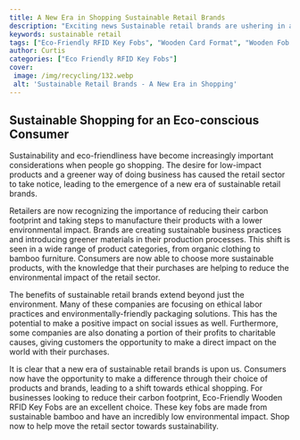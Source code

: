 ```yaml
---
title: A New Era in Shopping Sustainable Retail Brands
description: "Exciting news Sustainable retail brands are ushering in a new era of shopping allowing us to shop knowing our purchases are making a positive impact on the environment Learn more in this blog post"
keywords: sustainable retail
tags: ["Eco-Friendly RFID Key Fobs", "Wooden Card Format", "Wooden Fob Format", "Retail Stores"]
author: Curtis
categories: ["Eco Friendly RFID Key Fobs"]
cover: 
 image: /img/recycling/132.webp
 alt: 'Sustainable Retail Brands - A New Era in Shopping'
---
```

## Sustainable Shopping for an Eco-conscious Consumer
Sustainability and eco-friendliness have become increasingly important considerations when people go shopping. The desire for low-impact products and a greener way of doing business has caused the retail sector to take notice, leading to the emergence of a new era of sustainable retail brands.

Retailers are now recognizing the importance of reducing their carbon footprint and taking steps to manufacture their products with a lower environmental impact. Brands are creating sustainable business practices and introducing greener materials in their production processes. This shift is seen in a wide range of product categories, from organic clothing to bamboo furniture. Consumers are now able to choose more sustainable products, with the knowledge that their purchases are helping to reduce the environmental impact of the retail sector.

The benefits of sustainable retail brands extend beyond just the environment. Many of these companies are focusing on ethical labor practices and environmentally-friendly packaging solutions. This has the potential to make a positive impact on social issues as well. Furthermore, some companies are also donating a portion of their profits to charitable causes, giving customers the opportunity to make a direct impact on the world with their purchases. 

It is clear that a new era of sustainable retail brands is upon us. Consumers now have the opportunity to make a difference through their choice of products and brands, leading to a shift towards ethical shopping. For businesses looking to reduce their carbon footprint, Eco-Friendly Wooden RFID Key Fobs are an excellent choice. These key fobs are made from sustainable bamboo and have an incredibly low environmental impact. Shop now to help move the retail sector towards sustainability.
